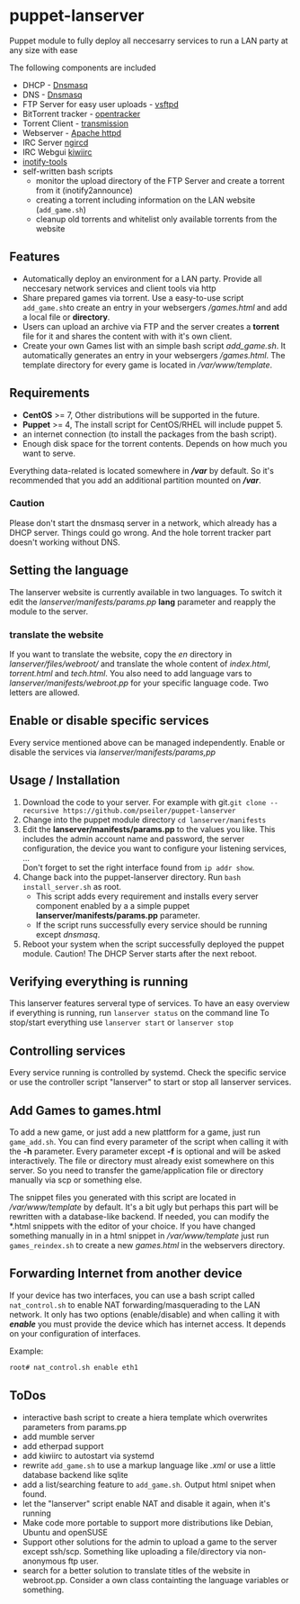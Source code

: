 # puppet-lanserver
Puppet module to fully deploy all neccesarry services to run a LAN party at any size with ease

The following components are included
* DHCP - [Dnsmasq](http://www.thekelleys.org.uk/dnsmasq/doc.html)
* DNS - [Dnsmasq](http://www.thekelleys.org.uk/dnsmasq/doc.html)
* FTP Server for easy user uploads - [vsftpd](https://security.appspot.com/vsftpd.html)
* BitTorrent tracker - [opentracker](http://erdgeist.org/arts/software/opentracker/)
* Torrent Client - [transmission](http://transmissionbt.com/)
* Webserver - [Apache httpd](https://httpd.apache.org/)
* IRC Server [ngircd](https://ngircd.barton.de/index.php.en)
* IRC Webgui [kiwiirc](https://kiwiirc.com/)
* [inotify-tools](https://mirrors.edge.kernel.org/pub/linux/kernel/people/rml/inotify/README)
* self-written bash scripts
    * monitor the upload directory of the FTP Server and create a torrent from it (inotify2announce)
    * creating a torrent including information on the LAN website (``add_game.sh``)
    * cleanup old torrents and whitelist only available torrents from the website

## Features
* Automatically deploy an environment for a LAN party. Provide all neccesary network services and client tools via http
* Share prepared games via torrent. Use a easy-to-use script ``add_game.sh``to create an entry in your websergers */games.html* and add a local file or **directory**.
* Users can upload an archive via FTP and the server creates a **torrent** file for it and shares the content with with it's own client.
* Create your own Games list with an simple bash script *add\_game.sh*. It automatically generates an entry in your websergers */games.html*.
  The template directory for every game is located in */var/www/template*.

## Requirements
* **CentOS** >= 7, Other distributions will be supported in the future.
* **Puppet** >= 4, The install script for CentOS/RHEL will include puppet 5.
* an internet connection (to install the packages from the bash script).
* Enough disk space for the torrent contents. Depends on how much you want
  to serve.

Everything data-related is located somewhere in ***/var*** by default. So it's recommended that you add an additional partition mounted on ***/var***.

### Caution
Please don't start the dnsmasq server in a network, which already has a DHCP server. Things could go wrong.
And the hole torrent tracker part doesn't working without DNS.

## Setting the language
The lanserver website is currently available in two languages.
To switch it edit the *lanserver/manifests/params.pp* **lang** parameter and reapply the module to the server.
### translate the website
If you want to translate the website, copy the *en* directory in *lanserver/files/webroot/* and translate the whole content of *index.html*, *torrent.html* and *tech.html*.
You also need to add language vars to *lanserver/manifests/webroot.pp* for your specific language code. Two letters are allowed.

## Enable or disable specific services
Every service mentioned above can be managed independently. Enable or disable the services via *lanserver/manifests/params,pp*

## Usage / Installation
1. Download the code to your server. For example with git.``git clone --recursive https://github.com/pseiler/puppet-lanserver``
1. Change into the puppet module directory ``cd lanserver/manifests``
1. Edit the **lanserver/manifests/params.pp** to the values you like. This includes the admin account name and password, the server configuration, the device you want to configure your listening services, ...</br>Don't forget to set the right interface found from ``ip addr show``.
1. Change back into the puppet-lanserver directory. Run ``bash install_server.sh`` as root.
    * This script adds every requirement and installs every server component enabled by a a simple puppet **lanserver/manifests/params.pp** parameter.
    * If the script runs successfully every service should be running except *dnsmasq*.
1. Reboot your system when the script successfully deployed the puppet module. Caution! The DHCP Server starts after the next reboot.

## Verifying everything is running
This lanserver features serveral type of services.
To have an easy overview if everything is running,
run ``lanserver status`` on the command line
To stop/start everything use
``lanserver start``
or
``lanserver stop``

## Controlling services
Every service running is controlled by systemd.
Check the specific service or use the controller script
"lanserver" to start or stop all lanserver services.

## Add Games to games.html
To add a new game, or just add a new plattform for a game, just run ``game_add.sh``. You can find every parameter of the script when calling it with the **-h** parameter.
Every parameter except **-f** is optional and will be asked interactively. The file or directory must already exist somewhere on this server. So you need to transfer the game/application file or directory manually via scp or something else.

The snippet files you generated with this script are located in */var/www/template* by default. It's a bit ugly but perhaps this part will be rewritten with a database-like backend.
If needed, you can modify the \*.html snippets with the editor of your choice.
If you have changed something manually in in a html snippet in */var/www/template* just run ``games_reindex.sh`` to create a new *games.html* in the webservers directory.


## Forwarding Internet from another device
If your device has two interfaces, you can use a bash script called ``nat_control.sh`` to enable NAT forwarding/masquerading to the LAN network.
It only has two options (enable/disable) and when calling it with ***enable*** you must provide the device which has internet access. It depends on your configuration of interfaces.

Example:
```bash
root# nat_control.sh enable eth1
```

## ToDos
* interactive bash script to create a hiera template which overwrites parameters from params.pp
* add mumble server
* add etherpad support
* add kiwiirc to autostart via systemd
* rewrite ``add_game.sh`` to use a markup language like *.xml* or use a little database backend like sqlite
* add a list/searching feature to ``add_game.sh``. Output html snipet when found.
* let the "lanserver" script enable NAT and disable it again, when it's running
* Make code more portable to support more distributions like Debian, Ubuntu and openSUSE
* Support other solutions for the admin to upload a game to the server except ssh/scp. Something like uploading a file/directory via non-anonymous ftp user.
* search for a better solution to translate titles of the website in webroot.pp. Consider a own class containting the language variables or something.
